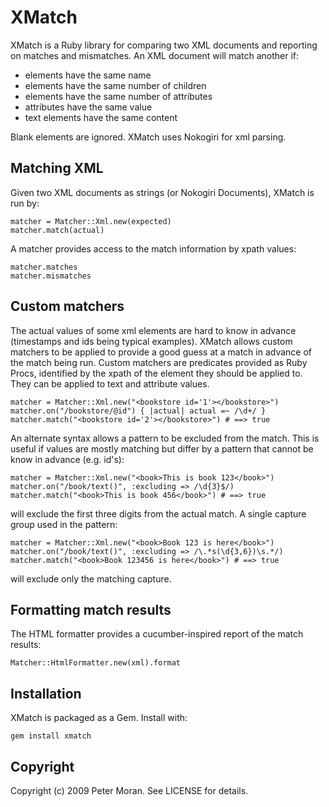 XMatch
==============

XMatch is a Ruby library for comparing two XML documents and reporting on matches and mismatches. An XML document will match another if:

* elements have the same name
* elements have the same number of children
* elements have the same number of attributes
* attributes have the same value
* text elements have the same content

Blank elements are ignored.
XMatch uses Nokogiri for xml parsing.

Matching XML
------------
Given two XML documents as strings (or Nokogiri Documents), XMatch is run by:

	matcher = Matcher::Xml.new(expected)
	matcher.match(actual)

A matcher provides access to the match information by xpath values:

	matcher.matches
	matcher.mismatches

Custom matchers
---------------
The actual values of some xml elements are hard to know in advance (timestamps and ids being typical examples). XMatch allows custom matchers to be applied
to provide a good guess at a match in advance of the match being run. Custom matchers are predicates provided as Ruby Procs, identified by the xpath of the element they should be applied to. They can be applied to text and attribute values.

	matcher = Matcher::Xml.new("<bookstore id='1'></bookstore>")
	matcher.on("/bookstore/@id") { |actual| actual =~ /\d+/ }
	matcher.match("<bookstore id='2'></bookstore>") # ==> true
	
An alternate syntax allows a pattern to be excluded from the match.  This is useful if values are mostly matching but differ by a pattern that cannot be know in advance (e.g. id's):

    matcher = Matcher::Xml.new("<book>This is book 123</book>")
	matcher.on("/book/text()", :excluding => /\d{3}$/)
	matcher.match("<book>This is book 456</book>") # ==> true

will exclude the first three digits from the actual match. A single capture group used in the pattern:

	matcher = Matcher::Xml.new("<book>Book 123 is here</book>")
	matcher.on("/book/text()", :excluding => /\.*s(\d{3,6})\s.*/)
	matcher.match("<book>Book 123456 is here</book>") # ==> true
	
will exclude only the matching capture.

Formatting match results
------------------------

The HTML formatter provides a cucumber-inspired report of the match results:

	Matcher::HtmlFormatter.new(xml).format

Installation
------------

XMatch is packaged as a Gem.  Install with:

    gem install xmatch

Copyright
---------

Copyright (c) 2009 Peter Moran. See LICENSE for details.
